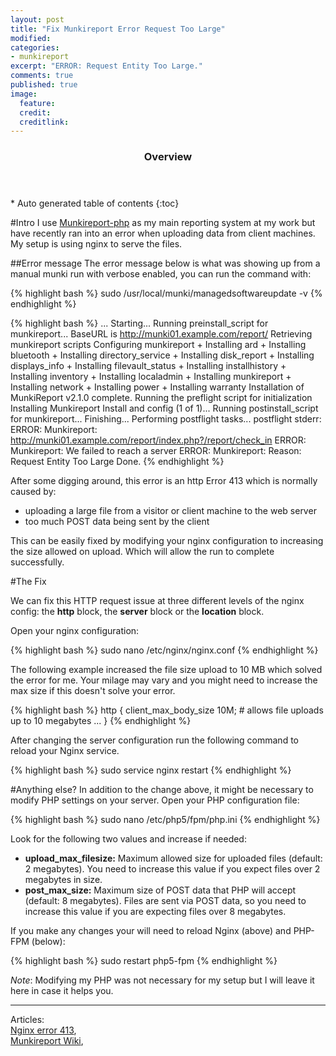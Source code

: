 ```yaml
---
layout: post
title: "Fix Munkireport Error Request Too Large"
modified: 
categories: 
- munkireport
excerpt: "ERROR: Request Entity Too Large."
comments: true
published: true
image:
  feature:
  credit: 
  creditlink:
---
```


<section id="table-of-contents" class="toc">
  <header>
    <h3>Overview</h3>
  </header>
<div id="drawer" markdown="1">
*  Auto generated table of contents
{:toc}
</div>
</section><!-- /#table-of-contents -->


#Intro
I use [Munkireport-php](https://github.com/munkireport/munkireport-php) as my main reporting system at my work but have recently ran into an error when uploading data from client machines. My setup is using nginx to serve the files. 

##Error message
The error message below is what was showing up from a manual munki run with verbose enabled, you can run the command with:

{% highlight bash %}
sudo /usr/local/munki/managedsoftwareupdate -v
{% endhighlight %}

{% highlight bash %}
...
Starting...
    Running preinstall_script for munkireport...
    BaseURL is http://munki01.example.com/report/
    Retrieving munkireport scripts
    Configuring munkireport
    + Installing ard
    + Installing bluetooth
    + Installing directory_service
    + Installing disk_report
    + Installing displays_info
    + Installing filevault_status
    + Installing installhistory
    + Installing inventory
    + Installing localadmin
    + Installing munkireport
    + Installing network
    + Installing power
    + Installing warranty
    Installation of MunkiReport v2.1.0 complete.
    Running the preflight script for initialization
Installing Munkireport Install and config (1 of 1)...
    Running postinstall_script for munkireport...
Finishing...
    Performing postflight tasks...
    postflight stderr: ERROR: Munkireport: http://munki01.example.com/report/index.php?/report/check_in
ERROR: Munkireport: We failed to reach a server
ERROR: Munkireport: Reason: Request Entity Too Large
Done.
{% endhighlight %}

After some digging around, this error is an http Error 413 which is normally caused by:

* uploading a large file from a visitor or client machine to the web server
* too much POST data being sent by the client 

This can be easily fixed by modifying your nginx configuration to increasing the size allowed on upload. Which will allow the run to complete successfully. 

#The Fix

We can fix this HTTP request issue at three different levels of the nginx config: the **http** block, the **server** block or the **location** block. 

Open your nginx configuration:

{% highlight bash %}
sudo nano /etc/nginx/nginx.conf
{% endhighlight %}

The following example increased the file size upload to 10 MB which solved the error for me. Your milage may vary and you might need to increase the max size if this doesn't solve your error.

{% highlight bash %}
http {
	client_max_body_size 10M; # allows file uploads up to 10 megabytes
	...
}
{% endhighlight %} 

After changing the server configuration run the following command to reload your Nginx service.

{% highlight bash %}
sudo service nginx restart
{% endhighlight %} 

#Anything else?
In addition to the change above, it might be necessary to modify PHP settings on your server. Open your PHP configuration file:

{% highlight bash %}
sudo nano /etc/php5/fpm/php.ini 
{% endhighlight %} 

Look for the following two values and increase if needed:

* **upload_max_filesize:** Maximum allowed size for uploaded files (default: 2 megabytes). You need to increase this value if you expect files over 2 megabytes in size.
* **post_max_size:** Maximum size of POST data that PHP will accept (default: 8 megabytes). Files are sent via POST data, so you need to increase this value if you are expecting files over 8 megabytes.

If you make any changes your will need to reload Nginx (above) and PHP-FPM (below):

{% highlight bash %}
sudo restart php5-fpm
{% endhighlight %} 

_Note_: Modifying my PHP was not necessary for my setup but I will leave it here in case it helps you.


---

Articles:  
[Nginx error 413](http://cnedelcu.blogspot.com/2013/09/nginx-error-413-request-entity-too-large.html),  
[Munkireport Wiki](https://github.com/munkireport/munkireport-php/),  


